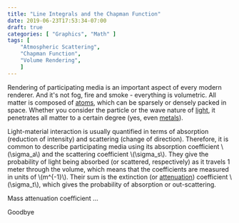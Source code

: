 ```yaml
---
title: "Line Integrals and the Chapman Function"
date: 2019-06-23T17:53:34-07:00
draft: true
categories: [ "Graphics", "Math" ]
tags: [
    "Atmospheric Scattering",
    "Chapman Function",
    "Volume Rendering",
    ]
---
```


Rendering of participating media is an important aspect of every modern renderer. And it's not fog, fire and smoke - everything is volumetric. All matter is composed of [atoms](https://en.wikipedia.org/wiki/Atom), which can be sparsely or densely packed in space. Whether you consider the particle or the wave nature of [light](https://en.wikipedia.org/wiki/Light), it penetrates all matter to a certain degree (yes, even [metals](http://webhome.phy.duke.edu/~qelectron/group/group_reading_Born_and_Wolf.pdf)).

Light-material interaction is usually quantified in terms of absorption (reduction of intensity) and scattering (change of direction). Therefore, it is common to describe participating media using its absorption coefficient \\(\sigma_a\\) and the scattering coefficient \\(\sigma_s\\). They give the probability of light being absorbed (or scattered, respectively) as it travels 1 meter through the volume, which means that the coefficients are measured in units of \\(m^{-1}\\). Their sum is the extinction (or [attenuation](https://en.wikipedia.org/wiki/Attenuation_coefficient)) coefficient \\(\sigma_t\\), which gives the probability of absorption or out-scattering.

Mass attenuation coefficient ...


<!--more-->

Goodbye